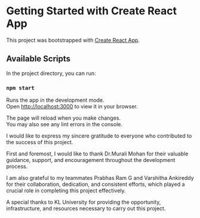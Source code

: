 # Getting Started with Create React App

This project was bootstrapped with [Create React App](https://github.com/facebook/create-react-app).

## Available Scripts

In the project directory, you can run:

### `npm start`

Runs the app in the development mode.\
Open [http://localhost:3000](http://localhost:3000) to view it in your browser.

The page will reload when you make changes.\
You may also see any lint errors in the console.

I would like to express my sincere gratitude to everyone who contributed to the success of this project.

First and foremost, I would like to thank Dr.Murali Mohan for their valuable guidance, support, and encouragement throughout the development process.

I am also grateful to my teammates Prabhas Ram G and Varshitha Ankireddy for their collaboration, dedication, and consistent efforts, which played a crucial role in completing this project effectively.

A special thanks to KL University for providing the opportunity, infrastructure, and resources necessary to carry out this project.
